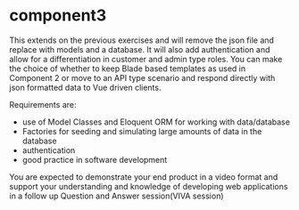 # component3

This extends on the previous exercises and will remove the json file and replace with models and a database. It will also add authentication and allow for a differentiation in customer and admin type roles. You can make the choice of whether to keep Blade based templates as used in Component 2 or move to an API type scenario and respond directly with json formatted data to Vue driven clients. 


Requirements are:
<ul>
  <li> use of Model Classes and Eloquent ORM for working with data/database</li>
  <li> Factories for seeding and simulating large amounts of data in the database</li>
  <li>authentication</li>
  <li>good practice in software development</li>
</ul>

You are expected to demonstrate your end product in a video format and support your understanding and knowledge of developing web applications in a follow up Question and Answer session(VIVA session)
